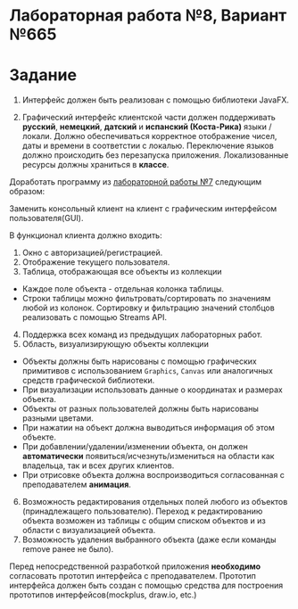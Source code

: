 # Лабораторная работа №8, Вариант №665

# Задание

1. Интерфейс должен быть реализован с помощью библиотеки JavaFX.

2. Графический интерфейс клиентской части должен поддерживать **русский**, **немецкий**, **датский** и **испанский (Коста-Рика)** языки / локали. 
Должно обеспечиваться корректное отображение чисел, даты и времени в соответстии с локалью. 
Переключение языков должно происходить без перезапуска приложения. 
Локализованные ресурсы должны храниться в **классе**.

Доработать программу из [лабораторной работы №7](../lab7) следующим образом:

Заменить консольный клиент на клиент с графическим интерфейсом пользователя(GUI).

В функционал клиента должно входить:

1. Окно с авторизацией/регистрацией.
2. Отображение текущего пользователя.
3. Таблица, отображающая все объекты из коллекции
- Каждое поле объекта - отдельная колонка таблицы.
- Строки таблицы можно фильтровать/сортировать по значениям любой из колонок. Сортировку и фильтрацию значений столбцов реализовать с помощью Streams API.
4. Поддержка всех команд из предыдущих лабораторных работ.
5. Область, визуализирующую объекты коллекции
- Объекты должны быть нарисованы с помощью графических примитивов с использованием `Graphics`, `Canvas` или аналогичных средств графической библиотеки.
- При визуализации использовать данные о координатах и размерах объекта.
- Объекты от разных пользователей должны быть нарисованы разными цветами.
- При нажатии на объект должна выводиться информация об этом объекте.
- При добавлении/удалении/изменении объекта, он должен **автоматически** появиться/исчезнуть/измениться  на области как владельца, так и всех других клиентов.
- При отрисовке объекта должна воспроизводиться согласованная с преподавателем **анимация**.
6. Возможность редактирования отдельных полей любого из объектов (принадлежащего пользователю). Переход к редактированию объекта возможен из таблицы с общим списком объектов и из области с визуализацией объекта.
7. Возможность удаления выбранного объекта (даже если команды remove ранее не было).

Перед непосредственной разработкой приложения **необходимо** согласовать прототип интерфейса с преподавателем. Прототип интерфейса должен быть создан с помощью средства для построения прототипов интерфейсов(mockplus, draw.io, etc.)